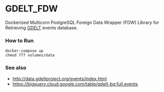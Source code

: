 # GDELT_FDW
Dockerized Multicorn PostgreSQL Foreign Data Wrapper (FDW) Library for Retrieving [GDELT](https://www.gdeltproject.org/) events database.

### How to Run
```
docker-compose up
chmod 777 volumes/data
```

### See also
* http://data.gdeltproject.org/events/index.html
* https://bigquery.cloud.google.com/table/gdelt-bq:full.events
